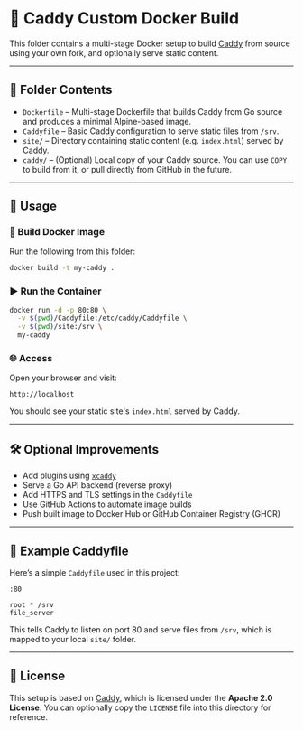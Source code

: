 # 🐳 Caddy Custom Docker Build

This folder contains a multi-stage Docker setup to build [Caddy](https://github.com/caddyserver/caddy) from source using your own fork, and optionally serve static content.

---

## 📁 Folder Contents

- `Dockerfile` – Multi-stage Dockerfile that builds Caddy from Go source and produces a minimal Alpine-based image.
- `Caddyfile` – Basic Caddy configuration to serve static files from `/srv`.
- `site/` – Directory containing static content (e.g. `index.html`) served by Caddy.
- `caddy/` – (Optional) Local copy of your Caddy source. You can use `COPY` to build from it, or pull directly from GitHub in the future.

---

## 🚀 Usage

### 🔧 Build Docker Image

Run the following from this folder:

```bash
docker build -t my-caddy .
```

### ▶️ Run the Container

```bash
docker run -d -p 80:80 \
  -v $(pwd)/Caddyfile:/etc/caddy/Caddyfile \
  -v $(pwd)/site:/srv \
  my-caddy
```

### 🌐 Access

Open your browser and visit:

```
http://localhost
```

You should see your static site's `index.html` served by Caddy.

---

## 🛠️ Optional Improvements

- Add plugins using [`xcaddy`](https://github.com/caddyserver/xcaddy)
- Serve a Go API backend (reverse proxy)
- Add HTTPS and TLS settings in the `Caddyfile`
- Use GitHub Actions to automate image builds
- Push built image to Docker Hub or GitHub Container Registry (GHCR)

---

## 🧱 Example Caddyfile

Here’s a simple `Caddyfile` used in this project:

```
:80

root * /srv
file_server
```

This tells Caddy to listen on port 80 and serve files from `/srv`, which is mapped to your local `site/` folder.

---

## 📄 License

This setup is based on [Caddy](https://github.com/caddyserver/caddy), which is licensed under the **Apache 2.0 License**. You can optionally copy the `LICENSE` file into this directory for reference.


